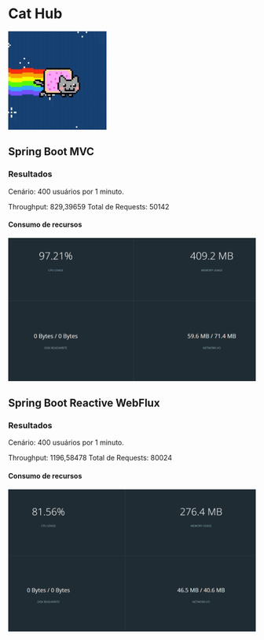 # Cat Hub

<img src="https://github.com/lucasmancan/cat-hub/blob/master/nyan-cat-1.gif" width="200" height="200">


## Spring Boot MVC 

### Resultados

Cenário: 400 usuários por 1 minuto.

Throughput: 829,39659
Total de Requests: 50142

#### Consumo de recursos

<img src="https://github.com/lucasmancan/cat-hub/blob/master/mvc.png">


## Spring Boot Reactive WebFlux

### Resultados 

Cenário: 400 usuários por 1 minuto.

Throughput: 1196,58478
Total de Requests: 80024

#### Consumo de recursos

<img src="https://github.com/lucasmancan/cat-hub/blob/master/reactive.png">